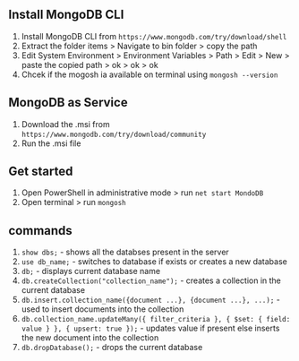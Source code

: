 ## Install MongoDB CLI 
1. Install MongoDB CLI from `https://www.mongodb.com/try/download/shell`
2. Extract the folder items > Navigate to bin folder > copy the path
3. Edit System Environment > Environment Variables > Path > Edit > New > paste the copied path > ok > ok > ok 
4. Chcek if the mogosh ia available on terminal using `mongosh --version`

## MongoDB as Service 
1. Download the .msi from `https://www.mongodb.com/try/download/community`
2. Run the .msi file
 
## Get started
1. Open PowerShell in administrative mode > run `net start MondoDB` 
2. Open terminal > run `mongosh` 

## commands 
1. `show dbs;` - shows all the databses present in the server
2. `use db_name;` - switches to database if exists or creates a new database
3. `db;` - displays current database name
4. `db.createCollection("collection_name");` - creates a collection in the current database
5. `db.insert.collection_name({document ...}, {document ...}, ...);` - used to insert documents into the collection
6. `db.collection_name.updateMany({ filter_criteria }, { $set: { field: value } }, { upsert: true });` - updates value if present else inserts the new document into the collection
7. `db.dropDatabase();` - drops the current database